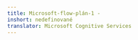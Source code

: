 ```yaml
---
title: Microsoft-flow-plán-1 -
inshort: nedefinované
translator: Microsoft Cognitive Services
---
```




